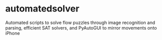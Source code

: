 # automatedsolver
Automated scripts to solve flow puzzles through image recognition and parsing, efficient SAT solvers, and PyAutoGUI to mirror movements onto iPhone
